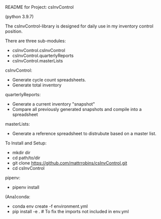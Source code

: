 README for Project: csInvControl

(python 3.9.7)

The csInvControl-library is designed for daily use in my inventory control position.

There are three sub-modules:
- csInvControl.csInvControl
- csInvControl.quarterlyReports
- csInvControl.masterLists

csInvControl:
- Generate cycle count spreadsheets.
- Generate total inventory

quarterlyReports:
- Generate a current inventory "snapshot"
- Compare all previously generated snapshots and compile into a spreadsheet

masterLists:
- Generate a reference spreadsheet to distrubute based on a master list.


To Install and Setup:
- mkdir dir
- cd path/to/dir
- git clone https://github.com/mattrrobins/csInvControl.git
- cd csInvControl

pipenv:
- pipenv install

(Ana)conda:
- conda env create -f environment.yml
- pip install -e .    # To fix the imports not included in env.yml 
